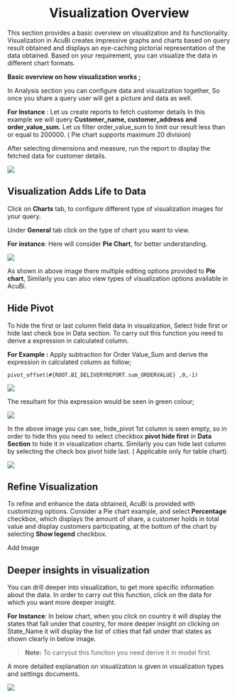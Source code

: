 
<center><h1>Visualization Overview</h1></center>

This section provides a basic overview on visualization and its functionality.
Visualization in AcuBi creates impressive graphs and charts based on query result obtained and displays an eye-caching pictorial representation of the data obtained. Based on your requirement, you can visualize the data in different chart formats.

**Basic overview on how visualization works ;**

In Analysis section you can configure data and visualization together, So once you share a query user will get a picture and data as well.

**For Instance** : Let us create reports to fetch customer details  In this example we will query  **Customer_name, customer_address and order_value_sum.** Let us filter order_value_sum to limit our result less than or equal to 200000. ( Pie chart supports maximum 20 division)

After selecting dimensions and measure, run the report to display the fetched data for customer details.

![
](https://raw.githubusercontent.com/sv18042016/fp1/b8aad43c522f9e3f211ee64e97819bb66b98ff81/images/full_vis1.png)


## Visualization Adds Life to Data

Click on **Charts** tab, to configure different type of visualization images for your query. 

Under **General** tab click on the type of chart you want to view.

**For instance**: Here will consider **Pie Chart**, for better understanding.

![
](https://raw.githubusercontent.com/sv18042016/fp1/eafbc564010f8906e66589373f5039607a0e68b6/images/visu_pie_chart1.png)

As shown in above image there multiple editing options provided to **Pie chart**, Similarly you can also view types of visualization options available in AcuBi.

## Hide Pivot

To hide the first or last column field data  in visualization, Select hide first or hide last check box in Data section.
To carry out this function you need to derive a expression in calculated column.

**For Example :** Apply subtraction for Order Value_Sum and derive the expression in calculated column as follow;

```
pivot_offset(#{ROOT.BI_DELIVERYREPORT.sum_ORDERVALUE} ,0,-1)
```
![
](https://raw.githubusercontent.com/sv18042016/fp1/f5065fab3212580100d2bb0d06de4bd7085f18a7/images/hide_pivot1.png)

The resultant for this expression would be seen in green colour;

![
](https://raw.githubusercontent.com/sv18042016/fp1/3be153bc7e175559809c6c873dcb281c2a8e5783/images/hide_pivot2.png)

In the above image you can see, hide_pivot 1st column is seen empty, so in order to hide this you need to select checkbox **pivot hide first** in **Data Section** to hide it in visualization charts. Similarly you can hide last column by selecting the check box pivot hide last. ( Applicable only for table chart). 

![
](https://raw.githubusercontent.com/sv18042016/fp1/3be153bc7e175559809c6c873dcb281c2a8e5783/images/hide_pivot3.png)


## Refine Visualization

To refine and enhance the data obtained, AcuBi is provided with customizing options. Consider a Pie chart example, and select **Percentage** checkbox, which displays the amount of share, a customer holds in total value and display customers participating, at the bottom of the chart by selecting **Show legend** checkbox.

Add Image

## Deeper insights in visualization

You can drill deeper into visualization, to get more specific information about the data. In order to carry out this function, click on the data for which you want more deeper insight.

**For Instance**: In below chart, when you click on country it will display the states that fall under that country, for more deeper insight on clicking on State_Name it will display the list of cities that fall under that states as shown clearly in below image.
 
 > **Note:**  To carryout this function you need derive it in model first.

A more detailed explanation on visualization is given in visualization types and settings documents.

![
](https://raw.githubusercontent.com/sv18042016/fp1/bd51433e92663a090ee5049d77c52fdbb36a2fa3/images/drill_visu.png)
<!--stackedit_data:
eyJoaXN0b3J5IjpbMTM2NTIyMzgzOSwxOTA5NDMwMzg5LDcwOD
kxMDEyMCwzODE0MzM5MjgsMTM4OTY2NDI5NiwtMTExMzIwNDUw
NiwtODMzMTM3ODY0LC0xNDY1MjEwNTUyLDYxNDUyOTgzMSw4MT
kwNDMxNTUsNDIxMTM2ODM2LC0xMjk1OTExMDc5LC0zOTk5NTkw
NywxNTUzMjk4MzUsLTY0MTg0MjIyMywyMzUwNjE5MjMsLTE3MD
MzMTkwMTNdfQ==
-->
